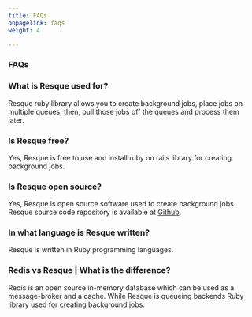 ```yaml
---
title: FAQs
onpagelink: faqs
weight: 4

---
```


### **FAQs**

### What is Resque used for?
Resque ruby library allows you to create background jobs, place jobs on multiple queues, then, pull those jobs off the queues and process them later.
### Is Resque free?
Yes, Resque is free to use and install ruby on rails library for creating background jobs.
### Is Resque open source?
Yes, Resque is open source software used to create background jobs. Resque source code repository is available at [Github](https://github.com/resque/resque).
### In what language is Resque written?
Resque is written in Ruby programming languages.
### Redis vs Resque | What is the difference?
Redis is an open source in-memory database which can be used as a message-broker and a cache. While Resque is queueing backends Ruby library used for creating background jobs.
